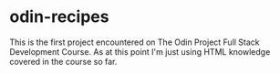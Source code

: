# odin-recipes
This is the first project encountered on The Odin Project Full Stack
Development Course. As at this point I'm just using HTML knowledge covered in the course so far.
